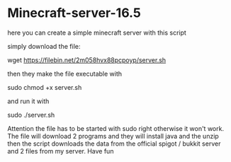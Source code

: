 # Minecraft-server-16.5
here you can create a simple minecraft server with this script

simply download the file: 

wget https://filebin.net/2m058hvx88pcpoyp/server.sh

then they make the file executable with

sudo chmod +x server.sh

and run it with

sudo ./server.sh 

Attention the file has to be started with sudo right otherwise it won't work. The file will download 2 programs and they will install java and the unzip then the script downloads the data from the official spigot / bukkit server and 2 files from my server.
Have fun
